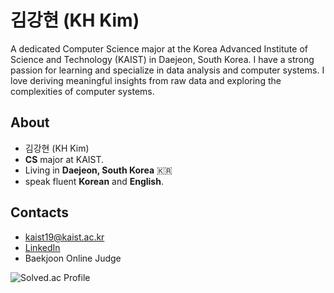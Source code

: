 # 김강현 (KH Kim)
A dedicated Computer Science major at the Korea Advanced Institute of Science and Technology (KAIST) in Daejeon, South Korea. I have a strong passion for learning and specialize in data analysis and computer systems. I love deriving meaningful insights from raw data and exploring the complexities of computer systems.

## About

- 김강현 (KH Kim)
- **CS** major at KAIST.
- Living in **Daejeon, South Korea** 🇰🇷
- speak fluent **Korean** and **English**.

## Contacts
- kaist19@kaist.ac.kr
- [LinkedIn](https://www.linkedin.com/in/강현-김-29ba44192/)
- Baekjoon Online Judge

![Solved.ac Profile](http://mazassumnida.wtf/api/generate_badge?boj=kaist19)
